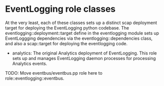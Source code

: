 # EventLogging role classes

At the very least, each of these classes sets up a distinct scap deployment
target for deploying the EventLogging python codebase.  The
eventlogging::deployment::target define in the eventlogging module
sets up EventLoggging dependencies via the eventlogging::dependencies
class, and also a scap::target for deploying the eventlogging code.

- analytics: The original Analytics deployment of EventLogging.  This
  role sets up and manages EventLogging daemon processes for processing
  Analytics events.

TODO: Move eventbus/eventbus.pp role here to role::eventlogging::eventbus.

